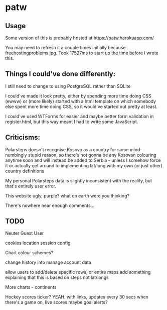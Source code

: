 # patw

## Usage

Some version of this is probably hosted at https://patw.herokuapp.com/

You may need to refresh it a couple times initially because freehostingproblems.jpg. Took 17527ms to start up the time before I wrote this.


## Things I could've done differently:

I still need to change to using PostgreSQL rather than SQLite

I could've made it look pretty, either by spending more time doing CSS (ewww) or (more likely) started with a html template on which somebody else spent more time doing CSS, so it would've started out pretty at least.

I could've used WTForms for easier and maybe better form validation in register.html, but this way meant I had to write some JavaScript.

## Criticisms:

Polarsteps doesn't recognise Kosovo as a country for some mind-numbingly stupid reason, so there's not gonna be any Kosovan colouring anytime soon and will instead be added to Serbia - unless I somehow force it or actually get around to implementing lat/long with my own (or just other) country definitions

My personal Polarsteps data is slightly inconsistent with the reality, but that's entirely user error.

This website ugly, purple? what on earth were you thinking?

There's nowhere near enough comments...

## TODO

Neuter Guest User

cookies
location
session config

Chart colour schemes?

change history into manage account data

allow users to add/delete specific rows, or entire maps
add something explaining that this is based on steps not lat/longs

More charts -
continents

Hockey scores ticker? YEAH. with links, updates every 30 secs when there's a game on, live scores
maybe goal alerts?
